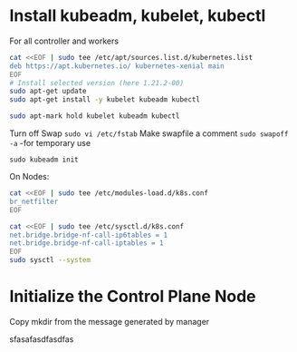 # Install kubeadm, kubelet, kubectl
For all controller and workers

```bash
cat <<EOF | sudo tee /etc/apt/sources.list.d/kubernetes.list
deb https://apt.kubernetes.io/ kubernetes-xenial main
EOF
# Install selected version (here 1.21.2-00)
sudo apt-get update
sudo apt-get install -y kubelet kubeadm kubectl

sudo apt-mark hold kubelet kubeadm kubectl
```
Turn off Swap 
`sudo vi /etc/fstab`
Make swapfile a comment
`sudo swapoff -a` -for temporary use

`sudo kubeadm init`

On Nodes: 
```bash
cat <<EOF | sudo tee /etc/modules-load.d/k8s.conf
br_netfilter
EOF

cat <<EOF | sudo tee /etc/sysctl.d/k8s.conf
net.bridge.bridge-nf-call-ip6tables = 1
net.bridge.bridge-nf-call-iptables = 1
EOF
sudo sysctl --system
```

# Initialize the Control Plane Node

Copy mkdir from the message generated by manager


sfasafasdfasdfas
